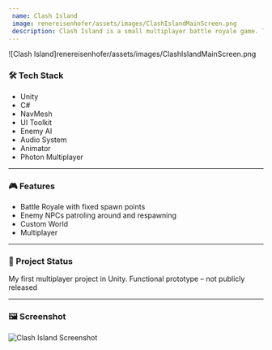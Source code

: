```yaml
---
 name: Clash Island
 image: renereisenhofer/assets/images/ClashIslandMainScreen.png
 description: Clash Island is a small multiplayer battle royale game. The twist is that not only players are on the island but NPCs as well. The last player standing wins it all.
---
```


![Clash Island]renereisenhofer/assets/images/ClashIslandMainScreen.png

### 🛠 Tech Stack

- Unity
- C#
- NavMesh
- UI Toolkit
- Enemy AI
- Audio System
- Animator
- Photon Multiplayer

---

### 🎮 Features

- Battle Royale with fixed spawn points
- Enemy NPCs patroling around and respawning
- Custom World
- Multiplayer

---

### 📌 Project Status

My first multiplayer project in Unity. Functional prototype – not publicly released

---

### 🖼 Screenshot

![Clash Island Screenshot](/assets/images/clash_island.png)

